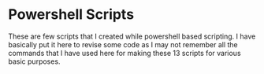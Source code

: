 # Powershell Scripts

These are few scripts that I created while powershell based scripting. I have basically put it here to revise some code as I may not remember all the commands that I have used here for making these 13 scripts for various basic purposes.
